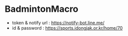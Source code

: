 # BadmintonMacro

- token & notify url : https://notify-bot.line.me/
- id & password : https://sports.idongjak.or.kr/home/70
